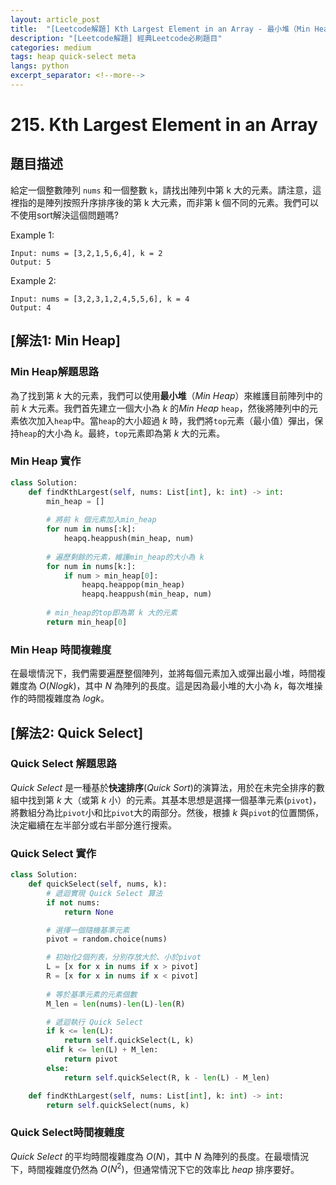 ```yaml
---
layout: article_post
title:  "[Leetcode解題] Kth Largest Element in an Array - 最小堆（Min Heap）& Quick Select 解 "
description: "[Leetcode解題] 經典Leetcode必刷題目"
categories: medium
tags: heap quick-select meta
langs: python
excerpt_separator: <!--more-->
---
```


# 215. Kth Largest Element in an Array

## 題目描述
給定一個整數陣列 `nums` 和一個整數 `k`，請找出陣列中第 k 大的元素。請注意，這裡指的是陣列按照升序排序後的第 k 大元素，而非第 k 個不同的元素。我們可以不使用sort解決這個問題嗎?

Example 1:
```
Input: nums = [3,2,1,5,6,4], k = 2
Output: 5
```

Example 2:
```
Input: nums = [3,2,3,1,2,4,5,5,6], k = 4
Output: 4
```
## [解法1: Min Heap]
### Min Heap解題思路
為了找到第 $k$ 大的元素，我們可以使用**最小堆**（*Min Heap*）來維護目前陣列中的前 $k$ 大元素。我們首先建立一個大小為 $k$ 的*Min Heap* `heap`，然後將陣列中的元素依次加入`heap`中。當`heap`的大小超過 $k$ 時，我們將`top`元素（最小值）彈出，保持`heap`的大小為 $k$。最終，`top`元素即為第 $k$ 大的元素。

### Min Heap 實作
```python
class Solution:
    def findKthLargest(self, nums: List[int], k: int) -> int:
        min_heap = []
    
        # 將前 k 個元素加入min_heap
        for num in nums[:k]:
            heapq.heappush(min_heap, num)
        
        # 遍歷剩餘的元素，維護min_heap的大小為 k
        for num in nums[k:]:
            if num > min_heap[0]:
                heapq.heappop(min_heap)
                heapq.heappush(min_heap, num)
        
        # min_heap的top即為第 k 大的元素
        return min_heap[0]
```

### Min Heap 時間複雜度
在最壞情況下，我們需要遍歷整個陣列，並將每個元素加入或彈出最小堆，時間複雜度為 $O(N log k)$，其中 $N$ 為陣列的長度。這是因為最小堆的大小為 $k$，每次堆操作的時間複雜度為 $log k$。

## [解法2: Quick Select]
### Quick Select 解題思路
*Quick Select* 是一種基於**快速排序**(*Quick Sort*)的演算法，用於在未完全排序的數組中找到第 $k$ 大（或第 $k$ 小）的元素。其基本思想是選擇一個基準元素(`pivot`)，將數組分為比`pivot`小和比`pivot`大的兩部分。然後，根據 $k$ 與`pivot`的位置關係，決定繼續在左半部分或右半部分進行搜索。

### Quick Select 實作
```python
class Solution:
    def quickSelect(self, nums, k):
        # 遞迴實現 Quick Select 算法
        if not nums:
            return None

        # 選擇一個隨機基準元素
        pivot = random.choice(nums)

        # 初始化2個列表，分別存放大於、小於pivot
        L = [x for x in nums if x > pivot]
        R = [x for x in nums if x < pivot]
        
        # 等於基準元素的元素個數
        M_len = len(nums)-len(L)-len(R)

        # 遞迴執行 Quick Select
        if k <= len(L):
            return self.quickSelect(L, k)
        elif k <= len(L) + M_len:
            return pivot
        else:
            return self.quickSelect(R, k - len(L) - M_len)

    def findKthLargest(self, nums: List[int], k: int) -> int:
        return self.quickSelect(nums, k)
```

### Quick Select時間複雜度
*Quick Select* 的平均時間複雜度為 $O(N)$，其中 $N$ 為陣列的長度。在最壞情況下，時間複雜度仍然為 $O(N^2)$，但通常情況下它的效率比 *heap* 排序要好。
